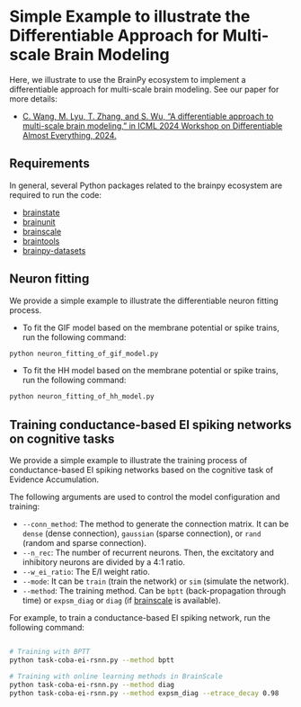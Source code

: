 # Simple Example to illustrate the Differentiable Approach for Multi-scale Brain Modeling

Here, we illustrate to use the BrainPy ecosystem to implement a differentiable approach for multi-scale brain modeling.
See our paper for more details:

- [C. Wang, M. Lyu, T. Zhang, and S. Wu, “A differentiable approach to multi-scale brain modeling,” in ICML 2024 Workshop on Differentiable Almost Everything, 2024. ](https://openreview.net/forum?id=a6cpnxdGq7)


## Requirements

In general, several Python packages related to the brainpy ecosystem are required to run the code:

- [brainstate](https://github.com/brainpy/brainstate)
- [brainunit](https://github.com/brainpy/brainunit)
- [brainscale](https://github.com/brainpy/brainscale)
- [braintools](https://github.com/brainpy/braintools)
- [brainpy-datasets](https://github.com/brainpy/datasets)

## Neuron fitting

We provide a simple example to illustrate the differentiable neuron fitting process.
    
- To fit the GIF model based on the membrane potential or spike trains, run the following command:

```bash
python neuron_fitting_of_gif_model.py
```

- To fit the HH model based on the membrane potential or spike trains, run the following command:

```bash 
python neuron_fitting_of_hh_model.py
```

## Training conductance-based EI spiking networks on cognitive tasks

We provide a simple example to illustrate the training process of conductance-based EI 
spiking networks based on the cognitive task of Evidence Accumulation.

The following arguments are used to control the model configuration and training:

- ``--conn_method``: The method to generate the connection matrix. It can be ``dense`` (dense connection), ``gaussian`` (sparse connection), or ``rand`` (random and sparse connection).
- ``--n_rec``: The number of recurrent neurons. Then, the excitatory and inhibitory neurons are divided by a 4:1 ratio.
- ``--w_ei_ratio``: The E/I weight ratio.
- ``--mode``: It can be ``train`` (train the network) or ``sim`` (simulate the network).
- ``--method``: The training method. Can be ``bptt`` (back-propagation through time) or ``expsm_diag`` or ``diag`` (if [brainscale](https://github.com/brainpy/brainscale) is available).


For example, to train a conductance-based EI spiking network, run the following command:

```bash

# Training with BPTT
python task-coba-ei-rsnn.py --method bptt

# Training with online learning methods in BrainScale
python task-coba-ei-rsnn.py --method diag
python task-coba-ei-rsnn.py --method expsm_diag --etrace_decay 0.98
```


